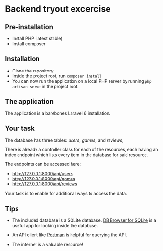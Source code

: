 # Backend tryout excercise

## Pre-installation

-   Install PHP (latest stable)
-   Install composer

## Installation

-   Clone the repository
-   Inside the project root, run `composer install`
-   You can now run the application on a local PHP server by running `php artisan serve` in the project root.

## The application

The application is a barebones Laravel 6 installation.

## Your task

The database has three tables: _users_, _games_, and _reviews_,

There is already a controller class for each of the resources, each having an index endpoint which lists every item in the database for said resource.

The endpoints can be accessed here:

-   http://127.0.0.1:8000/api/users
-   http://127.0.0.1:8000/api/games
-   http://127.0.0.1:8000/api/reviews

Your task is to enable for additional ways to access the data.

## Tips

-   The included database is a SQLite database. [DB Browser for SQLite](https://sqlitebrowser.org/dl/) is a useful app for looking inside the database.

-   An API client like [Postman](https://www.getpostman.com/downloads/) is helpful for querying the API.

-   The internet is a valuable resource!
